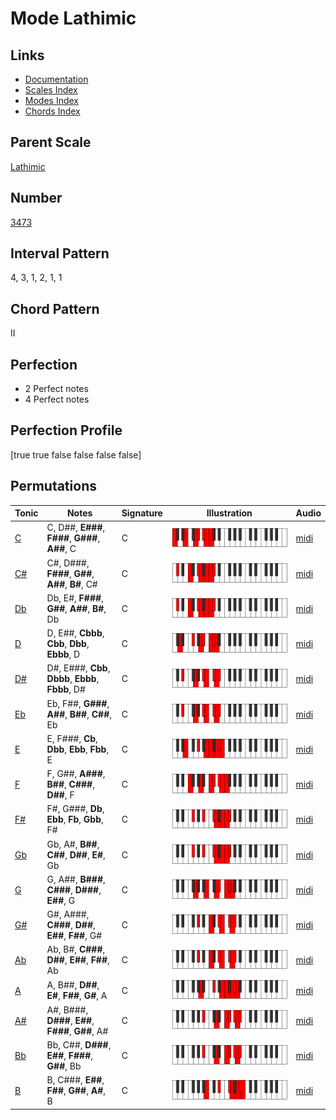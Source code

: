 # Mode Lathimic

## Links

- [Documentation](README.md)
- [Scales Index](Scales.md)
- [Modes Index](Modes.md)
- [Chords Index](Chords.md)

## Parent Scale

[Lathimic](ScaleLathimic.md)

## Number

[3473](https://ianring.com/musictheory/scales/3473)

## Interval Pattern

4, 3, 1, 2, 1, 1

## Chord Pattern

II

## Perfection

- 2 Perfect notes
- 4 Perfect notes

## Perfection Profile

[true true false false false false]

## Permutations

| Tonic | Notes | Signature | Illustration | Audio |
|-------|-------|-----------|--------------|-------|
| [C](ModeCNaturalLathimic.md) | C, D##, **E###**, **F###**, **G###**, **A##**, C | C | ![CNaturalLathimic](ModeCNaturalLathimic.png) | [midi](https://github.com/edipermadi/music/blob/main/docs/ModeCNaturalLathimic.mid?raw=true) |
| [C#](ModeCSharpLathimic.md) | C#, D###, **F###**, **G##**, **A##**, **B#**, C# | C | ![CSharpLathimic](ModeCSharpLathimic.png) | [midi](https://github.com/edipermadi/music/blob/main/docs/ModeCSharpLathimic.mid?raw=true) |
| [Db](ModeDFlatLathimic.md) | Db, E#, **F###**, **G##**, **A##**, **B#**, Db | C | ![DFlatLathimic](ModeDFlatLathimic.png) | [midi](https://github.com/edipermadi/music/blob/main/docs/ModeDFlatLathimic.mid?raw=true) |
| [D](ModeDNaturalLathimic.md) | D, E##, **Cbbb**, **Cbb**, **Dbb**, **Ebbb**, D | C | ![DNaturalLathimic](ModeDNaturalLathimic.png) | [midi](https://github.com/edipermadi/music/blob/main/docs/ModeDNaturalLathimic.mid?raw=true) |
| [D#](ModeDSharpLathimic.md) | D#, E###, **Cbb**, **Dbbb**, **Ebbb**, **Fbbb**, D# | C | ![DSharpLathimic](ModeDSharpLathimic.png) | [midi](https://github.com/edipermadi/music/blob/main/docs/ModeDSharpLathimic.mid?raw=true) |
| [Eb](ModeEFlatLathimic.md) | Eb, F##, **G###**, **A##**, **B##**, **C##**, Eb | C | ![EFlatLathimic](ModeEFlatLathimic.png) | [midi](https://github.com/edipermadi/music/blob/main/docs/ModeEFlatLathimic.mid?raw=true) |
| [E](ModeENaturalLathimic.md) | E, F###, **Cb**, **Dbb**, **Ebb**, **Fbb**, E | C | ![ENaturalLathimic](ModeENaturalLathimic.png) | [midi](https://github.com/edipermadi/music/blob/main/docs/ModeENaturalLathimic.mid?raw=true) |
| [F](ModeFNaturalLathimic.md) | F, G##, **A###**, **B##**, **C###**, **D##**, F | C | ![FNaturalLathimic](ModeFNaturalLathimic.png) | [midi](https://github.com/edipermadi/music/blob/main/docs/ModeFNaturalLathimic.mid?raw=true) |
| [F#](ModeFSharpLathimic.md) | F#, G###, **Db**, **Ebb**, **Fb**, **Gbb**, F# | C | ![FSharpLathimic](ModeFSharpLathimic.png) | [midi](https://github.com/edipermadi/music/blob/main/docs/ModeFSharpLathimic.mid?raw=true) |
| [Gb](ModeGFlatLathimic.md) | Gb, A#, **B##**, **C##**, **D##**, **E#**, Gb | C | ![GFlatLathimic](ModeGFlatLathimic.png) | [midi](https://github.com/edipermadi/music/blob/main/docs/ModeGFlatLathimic.mid?raw=true) |
| [G](ModeGNaturalLathimic.md) | G, A##, **B###**, **C###**, **D###**, **E##**, G | C | ![GNaturalLathimic](ModeGNaturalLathimic.png) | [midi](https://github.com/edipermadi/music/blob/main/docs/ModeGNaturalLathimic.mid?raw=true) |
| [G#](ModeGSharpLathimic.md) | G#, A###, **C###**, **D##**, **E##**, **F##**, G# | C | ![GSharpLathimic](ModeGSharpLathimic.png) | [midi](https://github.com/edipermadi/music/blob/main/docs/ModeGSharpLathimic.mid?raw=true) |
| [Ab](ModeAFlatLathimic.md) | Ab, B#, **C###**, **D##**, **E##**, **F##**, Ab | C | ![AFlatLathimic](ModeAFlatLathimic.png) | [midi](https://github.com/edipermadi/music/blob/main/docs/ModeAFlatLathimic.mid?raw=true) |
| [A](ModeANaturalLathimic.md) | A, B##, **D##**, **E#**, **F##**, **G#**, A | C | ![ANaturalLathimic](ModeANaturalLathimic.png) | [midi](https://github.com/edipermadi/music/blob/main/docs/ModeANaturalLathimic.mid?raw=true) |
| [A#](ModeASharpLathimic.md) | A#, B###, **D###**, **E##**, **F###**, **G##**, A# | C | ![ASharpLathimic](ModeASharpLathimic.png) | [midi](https://github.com/edipermadi/music/blob/main/docs/ModeASharpLathimic.mid?raw=true) |
| [Bb](ModeBFlatLathimic.md) | Bb, C##, **D###**, **E##**, **F###**, **G##**, Bb | C | ![BFlatLathimic](ModeBFlatLathimic.png) | [midi](https://github.com/edipermadi/music/blob/main/docs/ModeBFlatLathimic.mid?raw=true) |
| [B](ModeBNaturalLathimic.md) | B, C###, **E##**, **F##**, **G##**, **A#**, B | C | ![BNaturalLathimic](ModeBNaturalLathimic.png) | [midi](https://github.com/edipermadi/music/blob/main/docs/ModeBNaturalLathimic.mid?raw=true) |

